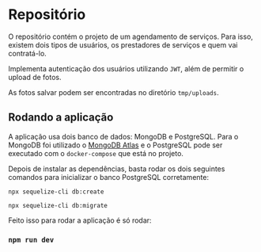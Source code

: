 # Repositório

O repositório contém o projeto de um agendamento de serviços. Para isso, existem dois tipos de usuários, os prestadores de serviços e quem vai contratá-lo.

Implementa autenticação dos usuários utilizando `JWT`, além de permitir o upload de fotos.

As fotos salvar podem ser encontradas no diretório `tmp/uploads`.

## Rodando a aplicação

A aplicação usa dois banco de dados: MongoDB e PostgreSQL. Para o MongoDB foi utilizado o [MongoDB Atlas](https://www.mongodb.com/atlas/database) e o PostgreSQL pode ser executado com o `docker-compose` que está no projeto.

Depois de instalar as dependências, basta rodar os dois seguintes comandos para inicializar o banco PostgreSQL corretamente: 

```
npx sequelize-cli db:create

npx sequelize-cli db:migrate
```

Feito isso para rodar a aplicação é só rodar:

### `npm run dev`
